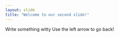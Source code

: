 ```yaml
---
layout: slide
title: "Welcome to our second slide!"
---
```

Write something witty
Use the left arrow to go back!
